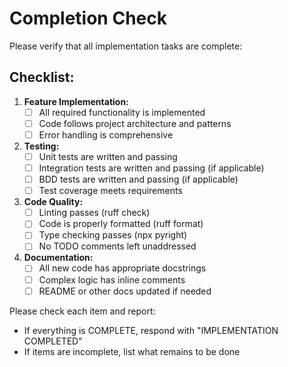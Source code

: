# Completion Check

Please verify that all implementation tasks are complete:

## Checklist:
1. **Feature Implementation:**
   - [ ] All required functionality is implemented
   - [ ] Code follows project architecture and patterns
   - [ ] Error handling is comprehensive

2. **Testing:**
   - [ ] Unit tests are written and passing
   - [ ] Integration tests are written and passing (if applicable)
   - [ ] BDD tests are written and passing (if applicable)
   - [ ] Test coverage meets requirements

3. **Code Quality:**
   - [ ] Linting passes (ruff check)
   - [ ] Code is properly formatted (ruff format)
   - [ ] Type checking passes (npx pyright)
   - [ ] No TODO comments left unaddressed

4. **Documentation:**
   - [ ] All new code has appropriate docstrings
   - [ ] Complex logic has inline comments
   - [ ] README or other docs updated if needed

Please check each item and report:
- If everything is COMPLETE, respond with "IMPLEMENTATION COMPLETED"
- If items are incomplete, list what remains to be done